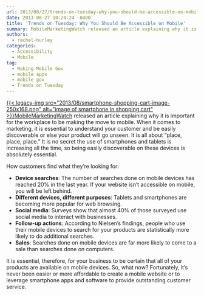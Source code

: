 ```yaml
---
url: 2013/08/27/trends-on-tuesday-why-you-should-be-accessible-on-mobile.md
date: 2013-08-27 10:24:24 -0400
title: 'Trends on Tuesday: Why You Should Be Accessible on Mobile'
summary: MobileMarketingWatch released an article explaining why it is important for the workplace to be making the move to mobile. When it comes to marketing, it is essential to understand your customer and be easily discoverable or else your product will go unseen. It is all about
authors:
  - rachel-hurley
categories:
  - Accessibility
  - Mobile
tag:
  - Making Mobile Gov
  - mobile apps
  - mobile gov
  - Trends on Tuesday
---
```


[{{< legacy-img src="2013/08/smartphone-shopping-cart-image-250x168.png" alt="image of smartphone in shopping cart" >}}](https://s3.amazonaws.com/sitesusa/wp-content/uploads/sites/212/2013/08/smartphone-shopping-cart-image.png)[MobileMarketingWatch](http://www.mobilemarketingwatch.com/) released an article explaining why it is important for the workplace to be making the move to mobile. When it comes to marketing, it is essential to understand your customer and be easily discoverable or else your product will go unseen. It is all about “place, place, place.” It is no secret the use of smartphones and tablets is increasing all the time, so being easily discoverable on these devices is absolutely essential.

How customers find what they&#8217;re looking for:

  * **Device searches**: The number of searches done on mobile devices has reached 20% in the last year. If your website isn&#8217;t accessible on mobile, you will be left behind.
  * **Different devices, different purposes**: Tablets and smartphones are becoming more popular for web browsing.
  * **Social media**: Surveys show that almost 40% of those surveyed use social media to interact with businesses.
  * **Follow-up actions**: According to Nielsen’s findings, people who use their mobile devices to search for your products are statistically more likely to do additional searches.
  * **Sales**: Searches done on mobile devices are far more likely to come to a sale than searches done on computers.

It is essential, therefore, for your business to be certain that all of your products are available on mobile devices. So, what now?  Fortunately, it’s never been easier or more affordable to create a mobile website or to leverage smartphone apps and software to provide outstanding customer service.